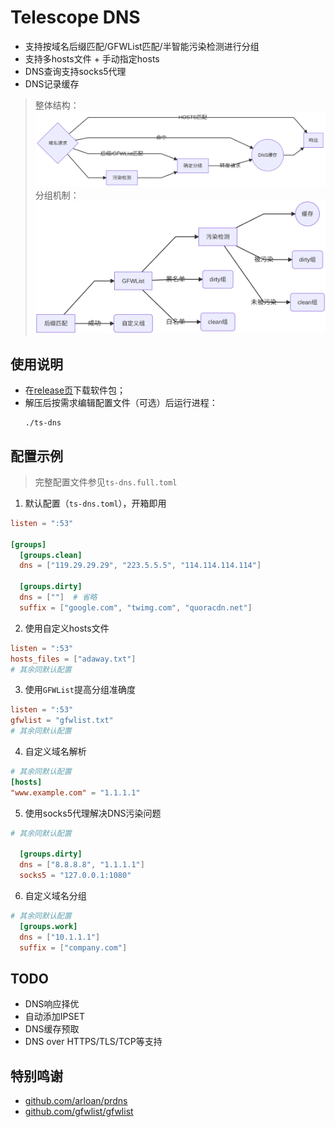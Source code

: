 # Telescope DNS
* 支持按域名后缀匹配/GFWList匹配/半智能污染检测进行分组
* 支持多hosts文件 + 手动指定hosts
* DNS查询支持socks5代理
* DNS记录缓存

> 整体结构：
  ![](images/arch.png)
> 分组机制：
  ![](images/grouping.png)

## 使用说明

* 在[release页](https://github.com/wolf-joe/ts-dns/releases)下载软件包；
* 解压后按需求编辑配置文件（可选）后运行进程：
  ```shell
  ./ts-dns
  ```

## 配置示例

> 完整配置文件参见`ts-dns.full.toml`

1. 默认配置（`ts-dns.toml`），开箱即用
  ```toml
  listen = ":53"

  [groups]
    [groups.clean]
    dns = ["119.29.29.29", "223.5.5.5", "114.114.114.114"]

    [groups.dirty]
    dns = [""]  # 省略
    suffix = ["google.com", "twimg.com", "quoracdn.net"]
  ```

2. 使用自定义hosts文件
  ```toml
  listen = ":53"
  hosts_files = ["adaway.txt"]
  # 其余同默认配置
  ```

3. 使用`GFWList`提高分组准确度
  ```toml
  listen = ":53"
  gfwlist = "gfwlist.txt"
  # 其余同默认配置
  ```

4. 自定义域名解析
  ```toml
  # 其余同默认配置
  [hosts]
  "www.example.com" = "1.1.1.1"
  ```

5. 使用socks5代理解决DNS污染问题
  ```toml
  # 其余同默认配置
  
    [groups.dirty]
    dns = ["8.8.8.8", "1.1.1.1"]
    socks5 = "127.0.0.1:1080"
  ```

6. 自定义域名分组
  ```toml
  # 其余同默认配置
    [groups.work]
    dns = ["10.1.1.1"]
    suffix = ["company.com"]
  ```


## TODO

* DNS响应择优
* 自动添加IPSET
* DNS缓存预取
* DNS over HTTPS/TLS/TCP等支持

## 特别鸣谢
* [github.com/arloan/prdns](https://github.com/arloan/prdns)
* [github.com/gfwlist/gfwlist](https://github.com/gfwlist/gfwlist)